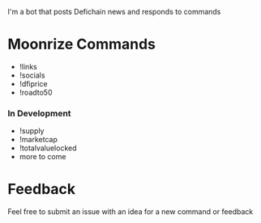 I'm a bot that posts Defichain news and responds to commands

# Moonrize Commands
- !links
- !socials
- !dfiprice
- !roadto50
### In Development
- !supply
- !marketcap
- !totalvaluelocked
- more to come

# Feedback
Feel free to submit an issue with an idea for a new command or feedback
